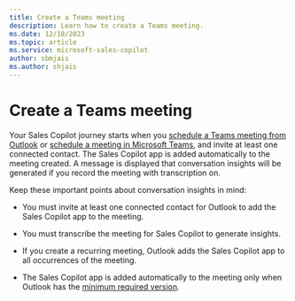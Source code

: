 ```yaml
---
title: Create a Teams meeting
description: Learn how to create a Teams meeting.
ms.date: 12/18/2023
ms.topic: article
ms.service: microsoft-sales-copilot
author: sbmjais
ms.author: shjais
---
```


# Create a Teams meeting

Your Sales Copilot journey starts when you [schedule a Teams meeting from Outlook](https://support.microsoft.com/office/schedule-a-teams-meeting-from-outlook-883cc15c-580f-441a-92ea-0992c00a9b0f) or [schedule a meeting in Microsoft Teams](https://support.microsoft.com/office/schedule-a-meeting-in-microsoft-teams-943507a9-8583-4c58-b5d2-8ec8265e04e5), and invite at least one connected contact. The Sales Copilot app is added automatically to the meeting created. A message is displayed that conversation insights will be generated if you record the meeting with transcription on.

Keep these important points about conversation insights in mind:

- You must invite at least one connected contact for Outlook to add the Sales Copilot app to the meeting.

- You must transcribe the meeting for Sales Copilot to generate insights.

- If you create a recurring meeting, Outlook adds the Sales Copilot app to all occurrences of the meeting.

- The Sales Copilot app is added automatically to the meeting only when Outlook has the [minimum required version](sales-copilot-faq.md#whats-the-minimum-version-of-outlook-required-for-sales-copilot).
